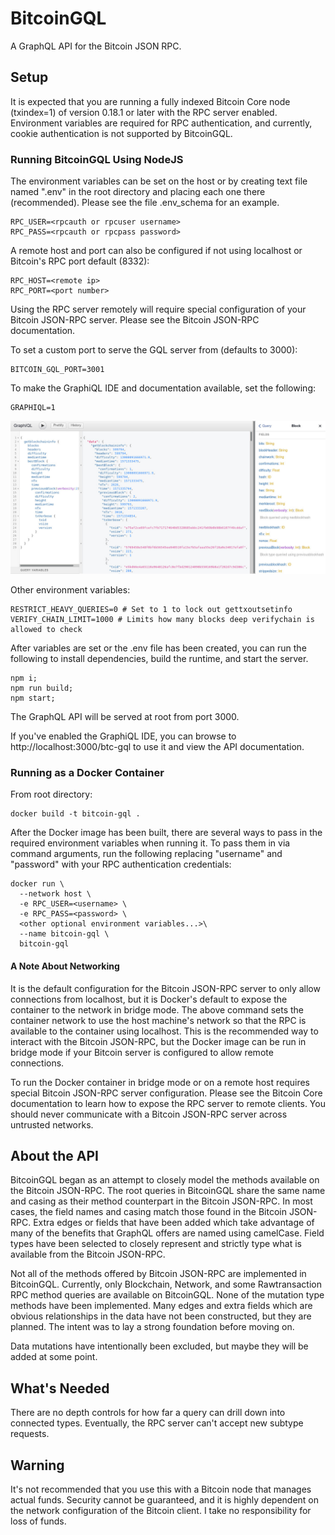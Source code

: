 # BitcoinGQL

A GraphQL API for the Bitcoin JSON RPC.

## Setup

It is expected that you are running a fully indexed Bitcoin Core node (txindex=1) of version 0.18.1 or later with the RPC server enabled. Environment variables are required for RPC authentication, and currently, cookie authentication is not supported by BitcoinGQL.

### Running BitcoinGQL Using NodeJS

The environment variables can be set on the host or by creating text file named ".env" in the root directory and placing each one there (recommended). Please see the file .env_schema for an example.

```
RPC_USER=<rpcauth or rpcuser username>
RPC_PASS=<rpcauth or rpcpass password>
```

A remote host and port can also be configured if not using localhost or Bitcoin's RPC port default (8332):

```
RPC_HOST=<remote ip>
RPC_PORT=<port number>
```

Using the RPC server remotely will require special configuration of your Bitcoin JSON-RPC server. Please see the Bitcoin JSON-RPC documentation.

To set a custom port to serve the GQL server from (defaults to 3000):

```
BITCOIN_GQL_PORT=3001
```

To make the GraphiQL IDE and documentation available, set the following:

```
GRAPHIQL=1
```

![GraphiQL schema documentation and IDE](graphiql.jpg)

Other environment variables:

```
RESTRICT_HEAVY_QUERIES=0 # Set to 1 to lock out gettxoutsetinfo
VERIFY_CHAIN_LIMIT=1000 # Limits how many blocks deep verifychain is allowed to check
```

After variables are set or the .env file has been created, you can run the following to install dependencies, build the runtime, and start the server.

```
npm i;
npm run build;
npm start;
```

The GraphQL API will be served at root from port 3000.

If you've enabled the GraphiQL IDE, you can browse to http://localhost:3000/btc-gql to use it and view the API documentation.

### Running as a Docker Container

From root directory:

```
docker build -t bitcoin-gql .
```

After the Docker image has been built, there are several ways to pass in the required environment variables when running it. To pass them in via command arguments, run the following replacing "username" and "password" with your RPC authentication credentials:

```
docker run \
  --network host \
  -e RPC_USER=<username> \
  -e RPC_PASS=<password> \
  <other optional environment variables...>\
  --name bitcoin-gql \
  bitcoin-gql
```

#### A Note About Networking

It is the default configuration for the Bitcoin JSON-RPC server to only allow connections from localhost, but it is Docker's default to expose the container to the network in bridge mode. The above command sets the container network to use the host machine's network so that the RPC is available to the container using localhost. This is the recommended way to interact with the Bitcoin JSON-RPC, but the Docker image can be run in bridge mode if your Bitcoin server is configured to allow remote connections.

To run the Docker container in bridge mode or on a remote host requires special Bitcoin JSON-RPC server configuration. Please see the Bitcoin Core documentation to learn how to expose the RPC server to remote clients. You should never communicate with a Bitcoin JSON-RPC server across untrusted networks.

## About the API

BitcoinGQL began as an attempt to closely model the methods available on the Bitcoin JSON-RPC. The root queries in BitcoinGQL share the same name and casing as their method counterpart in the Bitcoin JSON-RPC. In most cases, the field names and casing match those found in the Bitcoin JSON-RPC. Extra edges or fields that have been added which take advantage of many of the benefits that GraphQL offers are named using camelCase. Field types have been selected to closely represent and strictly type what is available from the Bitcoin JSON-RPC.

Not all of the methods offered by Bitcoin JSON-RPC are implemented in BitcoinGQL. Currently, only Blockchain, Network, and some Rawtransaction RPC method queries are available on BitcoinGQL. None of the mutation type methods have been implemented. Many edges and extra fields which are obvious relationships in the data have not been constructed, but they are planned. The intent was to lay a strong foundation before moving on.

Data mutations have intentionally been excluded, but maybe they will be added at some point.

## What's Needed

There are no depth controls for how far a query can drill down into connected types. Eventually, the RPC server can't accept new subtype requests.

## Warning

It's not recommended that you use this with a Bitcoin node that manages actual funds. Security cannot be guaranteed, and it is highly dependent on the network configuration of the Bitcoin client. I take no responsibility for loss of funds.

